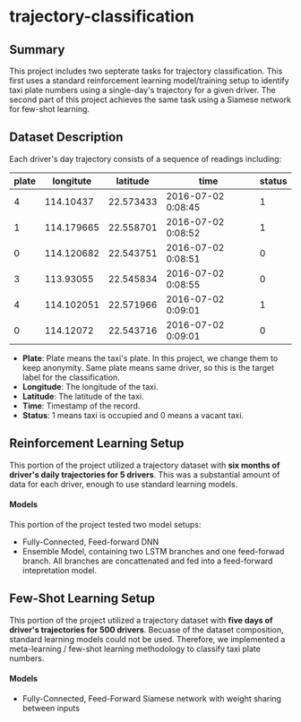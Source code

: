 # trajectory-classification

## Summary ##

This project includes two septerate tasks for trajectory classification. This first uses a standard reinforcement learning model/training setup to identify taxi plate numbers using a single-day's trajectory for a given driver. The second part of this project achieves the same task using a Siamese network for few-shot learning.

## Dataset Description

Each driver's day trajectory consists of a sequence of readings including:

| plate | longitute | latitude | time | status |
|---|---|---|---|---|
|4    |114.10437    |22.573433    |2016-07-02 0:08:45    |1|
|1    |114.179665    |22.558701    |2016-07-02 0:08:52    |1|
|0    |114.120682    |22.543751    |2016-07-02 0:08:51    |0|
|3    |113.93055    |22.545834    |2016-07-02 0:08:55    |0|
|4    |114.102051    |22.571966    |2016-07-02 0:09:01    |1|
|0    |114.12072    |22.543716    |2016-07-02 0:09:01    |0|

* **Plate**: Plate means the taxi's plate. In this project, we change them to keep anonymity. Same plate means same driver, so this is the target label for the classification. 
* **Longitude**: The longitude of the taxi.
* **Latitude**: The latitude of the taxi.
* **Time**: Timestamp of the record.
* **Status**: 1 means taxi is occupied and 0 means a vacant taxi.

## Reinforcement Learning Setup

This portion of the project utilized a trajectory dataset with **six months of driver's daily trajectories for 5 drivers**. This was a substantial amount of data for each driver, enough to use standard learning models. 

#### Models 

This portion of the project tested two model setups:
* Fully-Connected, Feed-forward DNN 
* Ensemble Model, containing two LSTM branches and one feed-forwad branch. All branches are concattenated and fed into a feed-forward intepretation model. 


## Few-Shot Learning Setup

This portion of the project utilized a trajectory dataset with **five days of driver's trajectories for 500 drivers**. Becuase of the dataset composition, standard learning models could not be used. Therefore, we implemented a meta-learning / few-shot learning methodology to classify taxi plate numbers. 

#### Models 
* Fully-Connected, Feed-Forward Siamese network with weight sharing between inputs